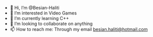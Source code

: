- 👋 Hi, I’m @Besian-Haliti
- 👀 I’m interested in Video Games
- 🌱 I’m currently learning C++
- 💞️ I’m looking to collaborate on anything
- 📫 How to reach me: Through my email besian.haliti@hotmail.com

<!---
Besian-Haliti/Besian-Haliti is a ✨ special ✨ repository because its `README.md` (this file) appears on your GitHub profile.
You can click the Preview link to take a look at your changes.
--->
